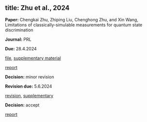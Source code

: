 title: Zhu et al., 2024
---

**Paper:** Chengkai Zhu, Zhiping Liu, Chenghong Zhu, and Xin Wang, Limitations of classically-simulable measurements for quantum state discrimination 
 
**Journal:** PRL   

**Due:** 28.4.2024

[file](REF_zhu2024/file.pdf), [supplementary material](REF_zhu2024/supplementary.pdf)

[report](REF_zhu2024/report.pdf)    

**Decision:**  minor revision

**Revision due:** 5.6.2024 

[revision](REF_zhu2024/revision.pdf), [supplementary](REF_zhu2024/revision_supplementary.pdf)   

**Decision:** accept

[report](REF_zhu2024/revised_report.html)
  







